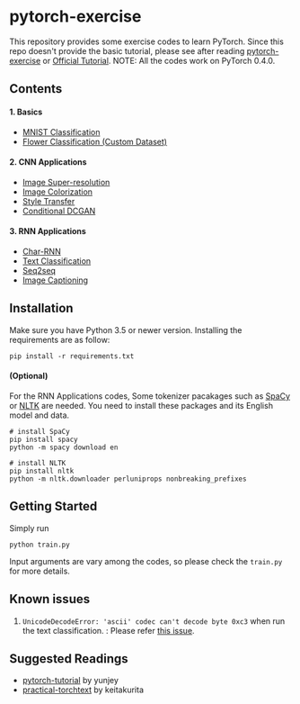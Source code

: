 # pytorch-exercise
This repository provides some exercise codes to learn PyTorch. Since this repo doesn't provide the basic tutorial, please see after reading [pytorch-exercise](https://github.com/yunjey/pytorch-tutorial) or [Official Tutorial](http://pytorch.org/tutorials/beginner/deep_learning_60min_blitz.html). NOTE: All the codes work on PyTorch 0.4.0.

## Contents
#### 1. Basics
- [MNIST Classification](codes/mnist)
- [Flower Classification (Custom Dataset)](codes/flower_cls)

#### 2. CNN Applications
- [Image Super-resolution](codes/super_resolution)
- [Image Colorization](codes/colorization)
- [Style Transfer](codes/style_transfer)
- [Conditional DCGAN](codes/cdcgan)

#### 3. RNN Applications
- [Char-RNN](codes/char_rnn)
- [Text Classification](codes/text_cls)
- [Seq2seq]()
- [Image Captioning]()

## Installation
Make sure you have Python 3.5 or newer version. Installing the requirements are as follow:

```
pip install -r requirements.txt
```

#### (Optional)
For the RNN Applications codes, Some tokenizer pacakages such as [SpaCy](http://spacy.io/) or [NLTK](http://nltk.org/) are needed. You need to install these packages and its English model and data.

```
# install SpaCy
pip install spacy
python -m spacy download en

# install NLTK
pip install nltk
python -m nltk.downloader perluniprops nonbreaking_prefixes
```

## Getting Started
Simply run
```
python train.py
```
Input arguments are vary among the codes, so please check the `train.py` for more details.

## Known issues
1. `UnicodeDecodeError: 'ascii' codec can't decode byte 0xc3` when run the text classification.
: Please refer [this issue](https://github.com/pytorch/text/issues/77).

## Suggested Readings
- [pytorch-tutorial](https://github.com/yunjey/pytorch-tutorial) by yunjey
- [practical-torchtext](https://github.com/keitakurita/practical-torchtext) by keitakurita
